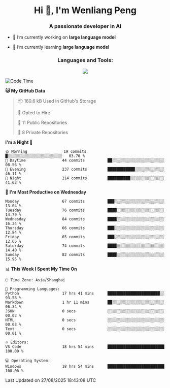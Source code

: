 <h1 align="center">Hi 👋, I'm Wenliang Peng</h1>
<h3 align="center">A passionate developer in AI</h3>

- 🔭 I’m currently working on **large language model**

- 🌱 I’m currently learning **large language model**

<!-- <h3 align="left">Connect with me:</h3> -->
<!-- <p align="left">
</p> -->

<h3 align="center">Languages and Tools:</h3>
<p align="center">
  <a href="https://skillicons.dev">
    <img src="https://skillicons.dev/icons?i=cpp,ros,docker,azure,git,linux,py,pytorch,cmake,githubactions,powershell,md&perline=6" />
  </a>
</p>


<!-- <p><img align="center" src="https://github-readme-stats.vercel.app/api/top-langs?username=bpwl0121&show_icons=true&locale=en&layout=compact" alt="bpwl0121" /></p> -->

<!-- <p><img align="center" src="https://github-readme-streak-stats.herokuapp.com/?user=bpwl0121&" alt="bpwl0121" /></p> -->

<!--START_SECTION:waka-->
![Code Time](http://img.shields.io/badge/Code%20Time-379%20hrs%2059%20mins-blue)

**🐱 My GitHub Data** 

> 📦 160.6 kB Used in GitHub's Storage 
 > 
> 💼 Opted to Hire
 > 
> 📜 11 Public Repositories 
 > 
> 🔑 8 Private Repositories 
 > 
**I'm a Night 🦉** 

```text
🌞 Morning                19 commits          █░░░░░░░░░░░░░░░░░░░░░░░░   03.70 % 
🌆 Daytime                44 commits          ██░░░░░░░░░░░░░░░░░░░░░░░   08.56 % 
🌃 Evening                237 commits         ████████████░░░░░░░░░░░░░   46.11 % 
🌙 Night                  214 commits         ██████████░░░░░░░░░░░░░░░   41.63 % 
```
📅 **I'm Most Productive on Wednesday** 

```text
Monday                   67 commits          ███░░░░░░░░░░░░░░░░░░░░░░   13.04 % 
Tuesday                  76 commits          ████░░░░░░░░░░░░░░░░░░░░░   14.79 % 
Wednesday                84 commits          ████░░░░░░░░░░░░░░░░░░░░░   16.34 % 
Thursday                 66 commits          ███░░░░░░░░░░░░░░░░░░░░░░   12.84 % 
Friday                   65 commits          ███░░░░░░░░░░░░░░░░░░░░░░   12.65 % 
Saturday                 74 commits          ████░░░░░░░░░░░░░░░░░░░░░   14.40 % 
Sunday                   82 commits          ████░░░░░░░░░░░░░░░░░░░░░   15.95 % 
```


📊 **This Week I Spent My Time On** 

```text
🕑︎ Time Zone: Asia/Shanghai

💬 Programming Languages: 
Python                   17 hrs 41 mins      ███████████████████████░░   93.58 % 
Markdown                 1 hr 11 mins        ██░░░░░░░░░░░░░░░░░░░░░░░   06.34 % 
JSON                     0 secs              ░░░░░░░░░░░░░░░░░░░░░░░░░   00.03 % 
HTML                     0 secs              ░░░░░░░░░░░░░░░░░░░░░░░░░   00.03 % 
Text                     0 secs              ░░░░░░░░░░░░░░░░░░░░░░░░░   00.01 % 

🔥 Editors: 
VS Code                  18 hrs 54 mins      █████████████████████████   100.00 % 

💻 Operating System: 
Windows                  18 hrs 54 mins      █████████████████████████   100.00 % 
```


 Last Updated on 27/08/2025 18:43:08 UTC
<!--END_SECTION:waka-->
